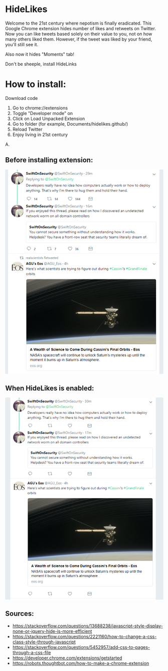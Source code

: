 # HideLikes
Welcome to the 21st century where nepotism is finally eradicated. This Google Chrome extension hides number of likes and retweets on Twitter. Now you can like tweets based solely on their value to you, not on how many others liked them. However, if the tweet was liked by your friend, you'll still see it.

Also now it hides "Moments" tab!

Don't be sheeple, install HideLinks

# How to install:

Download code

1. Go to chrome://extensions
2. Toggle "Developer mode" on
3. Click on Load Unpacked Extension
4. Go to folder (for example, Documents/hidelikes.github/)
5. Reload Twitter
6. Enjoy living in 21st century


A.

## Before installing extension:

![disabled](https://github.com/aandreev0/hidelikes/raw/master/disabled.PNG)

## When HideLikes is enabled:

![enabled](https://github.com/aandreev0/hidelikes/raw/master/enabled.PNG)

## Sources:
* https://stackoverflow.com/questions/13688238/javascript-style-display-none-or-jquery-hide-is-more-efficient
* https://stackoverflow.com/questions/2221160/how-to-change-a-css-class-style-through-javascript
* https://stackoverflow.com/questions/5452957/add-css-to-pages-through-a-css-file
* https://developer.chrome.com/extensions/getstarted
* https://robots.thoughtbot.com/how-to-make-a-chrome-extension

